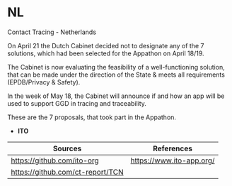 # NL
Contact Tracing - Netherlands

On April 21 the Dutch Cabinet decided not to designate any of the 7 solutions, which had been selected for the Appathon on April 18/19.

The Cabinet is now evaluating the feasibility of a well-functioning solution, that can be made under the direction of the State & meets all requirements (EPDB/Privacy & Safety).

In the week of May 18, the Cabinet will announce if and how an app will be used to support GGD in tracing and traceability.

These are the 7 proposals, that took part in the Appathon.

- **ITO**

Sources | References
--------|-----------
https://github.com/ito-org | https://www.ito-app.org/
 | https://github.com/ct-report/TCN



